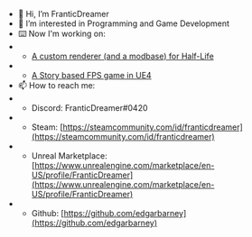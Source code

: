 - 👋 Hi, I’m FranticDreamer
- 👀 I’m interested in Programming and Game Development
- ⌨️ Now I'm working on:
- - [A custom renderer (and a modbase) for Half-Life](https://github.com/edgarbarney/halflife-planckepoch/tree/spirit/spirit-1.8-trinity)
- - [A Story based FPS game in UE4](https://store.steampowered.com/app/1353210/CAPITAL/)
- 📫 How to reach me:
- - Discord: FranticDreamer#0420
- - Steam: [https://steamcommunity.com/id/franticdreamer](https://steamcommunity.com/id/franticdreamer)
- - Unreal Marketplace: [https://www.unrealengine.com/marketplace/en-US/profile/FranticDreamer](https://www.unrealengine.com/marketplace/en-US/profile/FranticDreamer)
- - Github: [https://github.com/edgarbarney](https://github.com/edgarbarney)
